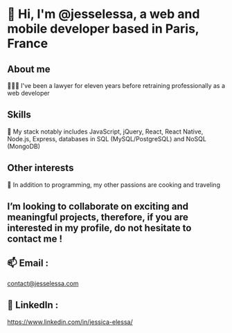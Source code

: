 # 👋 Hi, I'm @jesselessa, a web and mobile developer based in Paris, France

## About me

👩🏽‍💻 I've been a lawyer for eleven years before retraining professionally as a web developer

## Skills

🌱 My stack notably includes JavaScript, jQuery, React, React Native, Node.js, Express, databases in SQL (MySQL/PostgreSQL) and NoSQL (MongoDB) 

## Other interests

💞️ In addition to programming, my other passions are cooking and traveling

##  I’m looking to collaborate on exciting and meaningful projects, therefore, if you are interested in my profile, do not hesitate to contact me !

## 📫 Email : 
contact@jesselessa.com

## 💼 LinkedIn : 
https://www.linkedin.com/in/jessica-elessa/
